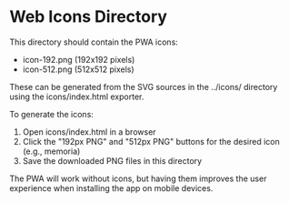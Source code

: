 # Web Icons Directory

This directory should contain the PWA icons:
- icon-192.png (192x192 pixels)
- icon-512.png (512x512 pixels)

These can be generated from the SVG sources in the ../icons/ directory using the icons/index.html exporter.

To generate the icons:
1. Open icons/index.html in a browser
2. Click the "192px PNG" and "512px PNG" buttons for the desired icon (e.g., memoria)
3. Save the downloaded PNG files in this directory

The PWA will work without icons, but having them improves the user experience when installing the app on mobile devices.